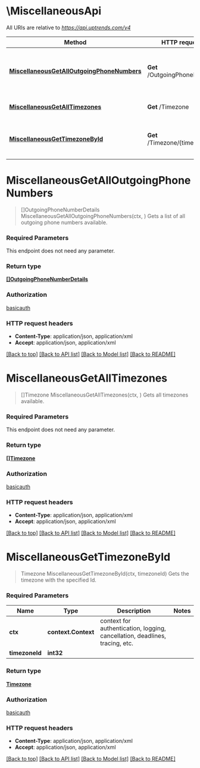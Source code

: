 # \MiscellaneousApi

All URIs are relative to *https://api.uptrends.com/v4*

Method | HTTP request | Description
------------- | ------------- | -------------
[**MiscellaneousGetAllOutgoingPhoneNumbers**](MiscellaneousApi.md#MiscellaneousGetAllOutgoingPhoneNumbers) | **Get** /OutgoingPhoneNumber | Gets a list of all outgoing phone numbers available.
[**MiscellaneousGetAllTimezones**](MiscellaneousApi.md#MiscellaneousGetAllTimezones) | **Get** /Timezone | Gets all timezones available.
[**MiscellaneousGetTimezoneById**](MiscellaneousApi.md#MiscellaneousGetTimezoneById) | **Get** /Timezone/{timezoneId} | Gets the timezone with the specified Id.


# **MiscellaneousGetAllOutgoingPhoneNumbers**
> []OutgoingPhoneNumberDetails MiscellaneousGetAllOutgoingPhoneNumbers(ctx, )
Gets a list of all outgoing phone numbers available.

### Required Parameters
This endpoint does not need any parameter.

### Return type

[**[]OutgoingPhoneNumberDetails**](OutgoingPhoneNumberDetails.md)

### Authorization

[basicauth](../README.md#basicauth)

### HTTP request headers

 - **Content-Type**: application/json, application/xml
 - **Accept**: application/json, application/xml

[[Back to top]](#) [[Back to API list]](../README.md#documentation-for-api-endpoints) [[Back to Model list]](../README.md#documentation-for-models) [[Back to README]](../README.md)

# **MiscellaneousGetAllTimezones**
> []Timezone MiscellaneousGetAllTimezones(ctx, )
Gets all timezones available.

### Required Parameters
This endpoint does not need any parameter.

### Return type

[**[]Timezone**](Timezone.md)

### Authorization

[basicauth](../README.md#basicauth)

### HTTP request headers

 - **Content-Type**: application/json, application/xml
 - **Accept**: application/json, application/xml

[[Back to top]](#) [[Back to API list]](../README.md#documentation-for-api-endpoints) [[Back to Model list]](../README.md#documentation-for-models) [[Back to README]](../README.md)

# **MiscellaneousGetTimezoneById**
> Timezone MiscellaneousGetTimezoneById(ctx, timezoneId)
Gets the timezone with the specified Id.

### Required Parameters

Name | Type | Description  | Notes
------------- | ------------- | ------------- | -------------
 **ctx** | **context.Context** | context for authentication, logging, cancellation, deadlines, tracing, etc.
  **timezoneId** | **int32**|  | 

### Return type

[**Timezone**](Timezone.md)

### Authorization

[basicauth](../README.md#basicauth)

### HTTP request headers

 - **Content-Type**: application/json, application/xml
 - **Accept**: application/json, application/xml

[[Back to top]](#) [[Back to API list]](../README.md#documentation-for-api-endpoints) [[Back to Model list]](../README.md#documentation-for-models) [[Back to README]](../README.md)

